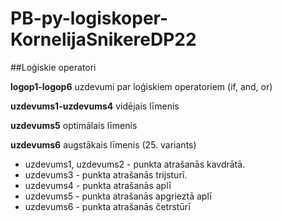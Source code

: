 # PB-py-logiskoper-KornelijaSnikereDP22
##Loģiskie operatori

**logop1-logop6** uzdevumi par loģiskiem operatoriem (if, and, or)

**uzdevums1-uzdevums4** vidējais līmenis

**uzdevums5** optimālais līmenis

**uzdevums6** augstākais līmenis (25. variants)


- uzdevums1, uzdevums2 - punkta atrašanās kavdrātā. 
- uzdevums3 - punkta atrašanās trijsturī. 
- uzdevums4 - punkta atrašanās aplī
- uzdevums5 - punkta atrašanās apgrieztā aplī
- uzdevums6 - punkta atrašanās četrstūrī


